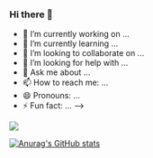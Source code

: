 ### Hi there 👋
- 🔭 I’m currently working on ...
- 🌱 I’m currently learning ...
- 👯 I’m looking to collaborate on ...
- 🤔 I’m looking for help with ...
- 💬 Ask me about ...
- 📫 How to reach me: ...
- 😄 Pronouns: ...
- ⚡ Fun fact: ...
-->

![](https://github-readme-stats.vercel.app/api?username=Buezhi&show_icons=true&theme=transparent)

[![Anurag's GitHub stats](https://github-readme-stats.vercel.app/api?username=Buezhi)](https://github.com/anuraghazra/github-readme-stats)

